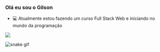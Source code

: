 ### Olá eu sou o Gilson

- 💻 Atualmente estou fazendo um curso Full Stack Web e iniciando no mundo da programação

<img src="https://github-readme-stats.vercel.app/api?username=gilsoncbsj&show_icons=true&rank_icon=github&theme=algolia" />


![snake gif](https://github.com/gilsoncbsj/gilsoncbsj/blob/output/github-contribution-grid-snake.svg)

